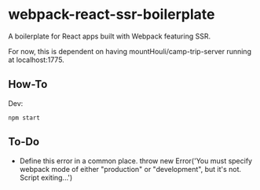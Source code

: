 # webpack-react-ssr-boilerplate

A boilerplate for React apps built with Webpack featuring SSR.

For now, this is dependent on having mountHouli/camp-trip-server running at localhost:1775.

## How-To

Dev:

`npm start`

## To-Do

- Define this error in a common place.  throw new Error('You must specify webpack mode of either "production" or "development", but it\'s not.  Script exiting...')

